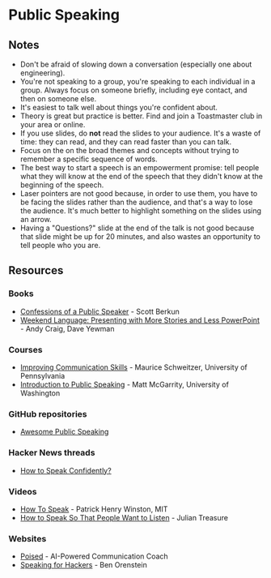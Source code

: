 # Public Speaking

## Notes

* Don't be afraid of slowing down a conversation (especially one about engineering).
* You're not speaking to a group, you're speaking to each individual in a group. Always focus on someone briefly, including eye contact, and then on someone else.
* It's easiest to talk well about things you're confident about.
* Theory is great but practice is better. Find and join a Toastmaster club in your area or online.
* If you use slides, do **not** read the slides to your audience. It's a waste of time: they can read, and they can read faster than you can talk.
* Focus on the on the broad themes and concepts without trying to remember a specific sequence of words.
* The best way to start a speech is an empowerment promise: tell people what they will know at the end of the speech that they didn't know at the beginning of the speech.
* Laser pointers are not good because, in order to use them, you have to be facing the slides rather than the audience, and that's a way to lose the audience. It's much better to highlight something on the slides using an arrow.
* Having a "Questions?" slide at the end of the talk is not good because that slide might be up for 20 minutes, and also wastes an opportunity to tell people who you are.

## Resources

### Books

* [Confessions of a Public Speaker](https://smile.amazon.co.uk/dp/1449301959/) - Scott Berkun
* [Weekend Language: Presenting with More Stories and Less PowerPoint](https://smile.amazon.co.uk/dp/0988595613) - Andy Craig, Dave Yewman

### Courses

* [Improving Communication Skills](https://www.coursera.org/learn/wharton-communication-skills) - Maurice Schweitzer, University of Pennsylvania
* [Introduction to Public Speaking](https://www.edx.org/course/introduction-to-public-speaking-2#.U-MYSfl_ub9) - Matt McGarrity, University of Washington

### GitHub repositories

* [Awesome Public Speaking](https://github.com/matteofigus/awesome-speaking)

### Hacker News threads

* [How to Speak Confidently?](https://news.ycombinator.com/item?id=26807085)

### Videos

* [How To Speak](https://www.youtube.com/watch?v=Unzc731iCUY) - Patrick Henry Winston, MIT
* [How to Speak So That People Want to Listen](https://www.youtube.com/watch?v=eIho2S0ZahI) - Julian Treasure

### Websites

* [Poised](https://www.poised.com/) - AI-Powered Communication Coach
* [Speaking for Hackers](https://sfhbook.netlify.app/) - Ben Orenstein

